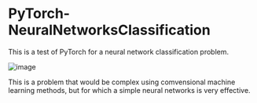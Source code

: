# PyTorch-NeuralNetworksClassification
This is a test of PyTorch for a neural network classification problem.

![image](https://github.com/user-attachments/assets/a5f03b8a-d078-41f1-a275-5e987d1c5f0c)

This is a problem that would be complex using comvensional machine learning methods, but for which a simple neural networks is very effective.
